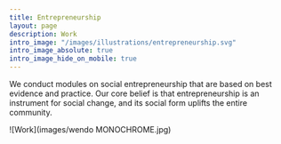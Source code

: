 ```yaml
---
title: Entrepreneurship
layout: page
description: Work
intro_image: "/images/illustrations/entrepreneurship.svg"
intro_image_absolute: true
intro_image_hide_on_mobile: true
---
```


We conduct modules on social entrepreneurship that are based on best evidence and practice. Our core belief is that entrepreneurship is an instrument for social change, and its social form uplifts the entire community.

![Work](images/wendo MONOCHROME.jpg)

